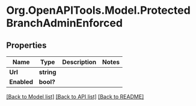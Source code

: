 # Org.OpenAPITools.Model.ProtectedBranchAdminEnforced

## Properties

Name | Type | Description | Notes
------------ | ------------- | ------------- | -------------
**Url** | **string** |  | 
**Enabled** | **bool?** |  | 

[[Back to Model list]](../README.md#documentation-for-models) [[Back to API list]](../README.md#documentation-for-api-endpoints) [[Back to README]](../README.md)

